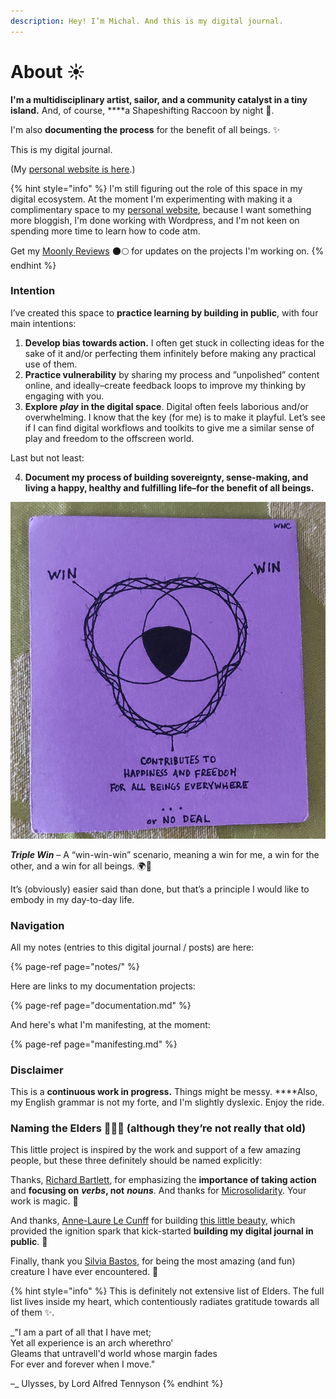 ```yaml
---
description: Hey! I’m Michal. And this is my digital journal.
---
```


# About ☀️

**I'm a multidisciplinary artist, sailor, and a community catalyst in a tiny island.** And, of course, ****a Shapeshifting Raccoon by night 🦝.

I'm also **documenting the process** for the benefit of all beings. ✨

This is my digital journal.

\(My [personal website is here](https://michalkorzonek.com).\)

{% hint style="info" %}
I'm still figuring out the role of this space in my digital ecosystem. At the moment I'm experimenting with making it a complimentary space to my [personal website](https://michalkorzonek.com), because I want something more bloggish, I'm done working with Wordpress, and I'm not keen on spending more time to learn how to code atm.  
  
Get my [Moonly Reviews](https://mindjuggling.substack.com) 🌑🌕 for updates on the projects I'm working on.
{% endhint %}

### Intention

I’ve created this space to **practice learning by building in public**, with four main intentions:

1. **Develop bias towards action.** I often get stuck in collecting ideas for the sake of it and/or perfecting them infinitely before making any practical use of them.
2. **Practice vulnerability** by sharing my process and ”unpolished” content online, and ideally–create feedback loops to improve my thinking by engaging with you.
3. **Explore** _**play**_ **in the digital space**. Digital often feels laborious and/or overwhelming. I know that the key \(for me\) is to make it playful. Let’s see if I can find digital workflows and toolkits to give me a similar sense of play and freedom to the offscreen world.

Last but not least:

4. **Document my process of building sovereignty, sense-making, and living a happy, healthy and fulfilling life–for the benefit of all beings.**

![One of my cards reminding me to always seek a &#x201C;triple win&#x201D;.](.gitbook/assets/img_2737.jpeg)

_**Triple Win**_ – A “win-win-win” scenario, meaning a win for me, a win for the other, and a win for all beings. 🌍🐲

It’s \(obviously\) easier said than done, but that’s a principle I would like to embody in my day-to-day life.

### Navigation 

All my notes \(entries to this digital journal / posts\) are here:

{% page-ref page="notes/" %}

Here are links to my documentation projects:

{% page-ref page="documentation.md" %}

And here's what I'm manifesting, at the moment:

{% page-ref page="manifesting.md" %}

### **Disclaimer**

This is a **continuous work in progress.** Things might be messy. ****Also, my English grammar is not my forte, and I'm slightly dyslexic. Enjoy the ride.

### Naming the Elders 🧙🏻‍♂️ \(although they’re not really that old\)

This little project is inspired by the work and support of a few amazing people, but these three definitely should be named explicitly:

Thanks, [Richard Bartlett](http://richdecibels.com/), for emphasizing the **importance of taking action** and **focusing on** _**verbs**_**, not** _**nouns**_. And thanks for [Microsolidarity](https://www.microsolidarity.cc/). Your work is magic. 🙏

And thanks, [Anne-Laure Le Cunff](https://anne-laure.net/) for building [this little beauty](https://www.mentalnodes.com/), which provided the ignition spark that kick-started **building my digital journal in public**. 🙏

Finally, thank you [Silvia Bastos](https://twitter.com/@this_is_silvia), for being the most amazing \(and fun\) creature I have ever encountered. 🙏

{% hint style="info" %}
This is definitely not extensive list of Elders. The full list lives inside my heart, which contentiously radiates gratitude towards all of them ✨.  
  
_"I am a part of all that I have met;   
Yet all experience is an arch wherethro'   
Gleams that untravell'd world whose margin fades   
For ever and forever when I move."  
  
–_ Ulysses, by Lord Alfred Tennyson
{% endhint %}

